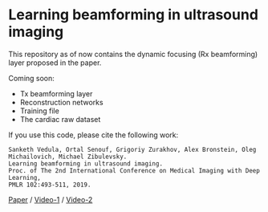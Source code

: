 # Learning beamforming in ultrasound imaging

This repository as of now contains the dynamic focusing (Rx beamforming) layer proposed in the paper.

Coming soon:

- Tx beamforming layer
- Reconstruction networks
- Training file
- The cardiac raw dataset


If you use this code, please cite the following work:

```
Sanketh Vedula, Ortal Senouf, Grigoriy Zurakhov, Alex Bronstein, Oleg Michailovich, Michael Zibulevsky.
Learning beamforming in ultrasound imaging.
Proc. of The 2nd International Conference on Medical Imaging with Deep Learning,
PMLR 102:493-511, 2019.
```
[Paper](http://proceedings.mlr.press/v102/vedula19a) / [Video-1](https://www.youtube.com/watch?v=nGUrqDa7YXU) / [Video-2](https://www.youtube.com/watch?v=GllDQv7L1zk&t=240s)
